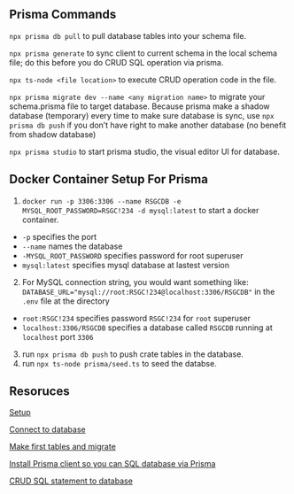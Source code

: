 ## Prisma Commands

`npx prisma db pull` to pull database tables into your schema file.

`npx prisma generate` to sync client to current schema in the local schema file; do this before you do CRUD SQL operation via prisma.

`npx ts-node <file location>` to execute CRUD operation code in the file.

`npx prisma migrate dev --name <any migration name>` to migrate your schema.prisma file to target database.
Because prisma make a shadow database (temporary) every time to make sure database is sync, use `npx prisma db push` if you don’t have right to make another database (no benefit from shadow database)

`npx prisma studio` to start prisma studio, the visual editor UI for database.

## Docker Container Setup For Prisma

1. `docker run -p 3306:3306 --name RSGCDB -e MYSQL_ROOT_PASSWORD=RSGC!234 -d mysql:latest` to start a docker container.

- `-p` specifies the port
- `--name` names the database
- `-MYSQL_ROOT_PASSWORD` specifies password for root superuser
- `mysql:latest` specifies mysql database at lastest version

2. For MySQL connection string, you would want something like: `DATABASE_URL="mysql://root:RSGC!234@localhost:3306/RSGCDB"` in the `.env` file at the directory

- `root:RSGC!234` specifies password `RSGC!234` for `root` superuser
- `localhost:3306/RSGCDB` specifies a database called `RSGCDB` running at `localhost` port `3306`

3. run `npx prisma db push` to push crate tables in the database.
4. run `npx ts-node prisma/seed.ts` to seed the databse.

## Resoruces

[Setup](https://www.prisma.io/docs/getting-started/setup-prisma/start-from-scratch/relational-databases-typescript-postgres)

[Connect to database](https://www.prisma.io/docs/getting-started/setup-prisma/add-to-existing-project/relational-databases/connect-your-database-typescript-postgres)

[Make first tables and migrate](https://www.prisma.io/docs/getting-started/setup-prisma/start-from-scratch/relational-databases/using-prisma-migrate-typescript-postgres)

[Install Prisma client so you can SQL database via Prisma](https://www.prisma.io/docs/getting-started/setup-prisma/start-from-scratch/relational-databases/install-prisma-client-typescript-postgres)

[CRUD SQL statement to database](https://www.prisma.io/docs/getting-started/setup-prisma/start-from-scratch/relational-databases/querying-the-database-typescript-postgres)
